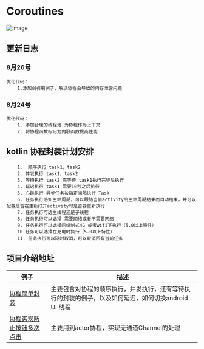 # Coroutines
![image](https://github.com/Papeone/Coroutines/raw/master/image/coroutines.jpg)
## 更新日志
### 8月26号
    优化代码：
        1.添加弱引用例子，解决协程会导致的内存泄露问题

### 8月24号
    优化代码： 
        1. 添加合理的线程池 为协程作为上下文 
        2. 将协程函数标记为内联函数提高性能

## kotlin 协程封装计划安排

        1.  顺序执行 task1，task2
        2. 并发执行 task1，task2
        3. 等待执行 task2 需等待 task1执行完毕后执行
        4. 延迟执行 task1 需要10秒之后执行
        5. 心跳执行 异步任务按指定间隔执行 Task 
        6. 任务执行感知生命周期，可以跟随当前activity的生命周期结束而自动结束，并可以配置是否在重新打开activity时是否要重新执行
        7. 任务执行可选主线程还是子线程
        8. 任务执行可以选择 需要网络或者不需要网络
        9. 任务执行可以选择网络制式4G 或者wifi下执行（5.0以上特性）
        10.任务可以选择在充电时执行（5.0以上特性）
        11. 任务执行可以随时取消，可以取消所有当前任务

## 项目介绍地址
| 例子 | 描述 |
| ------------- | ------------- |
| [协程简单封装](http://www.jianshu.com/p/5986ca746bd5)|主要包含对协程的顺序执行，并发执行，还有等待执行的封装的例子，以及如何延迟，如何切换android UI 线程|
| [协程实现防止按钮多次点击](http://www.jianshu.com/p/34165f6484bb)|主要用到actor协程，实现无通道Channel的处理|

